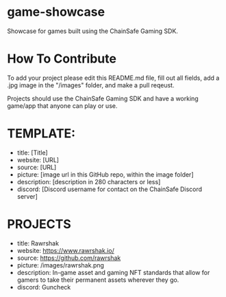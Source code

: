 # game-showcase
Showcase for games built using the ChainSafe Gaming SDK.

# How To Contribute

To add your project please edit this README.md file, fill out all fields, add a .jpg image in the "/images" folder, and make a pull reqeust.

Projects should use the ChainSafe Gaming SDK and have a working game/app that anyone can play or use.

# TEMPLATE:

- title: [Title]
- website: [URL]
- source: [URL]
- picture: [image url in this GitHub repo, within the image folder]
- description: [description in 280 characters or less]
- discord: [Discord username for contact on the ChainSafe Discord server]

# PROJECTS

- title: Rawrshak
- website: https://www.rawrshak.io/
- source: https://github.com/rawrshak
- picture: /images/rawrshak.png
- description: In-game asset and gaming NFT standards that allow for gamers to take their permanent assets wherever they go.
- discord: Guncheck
